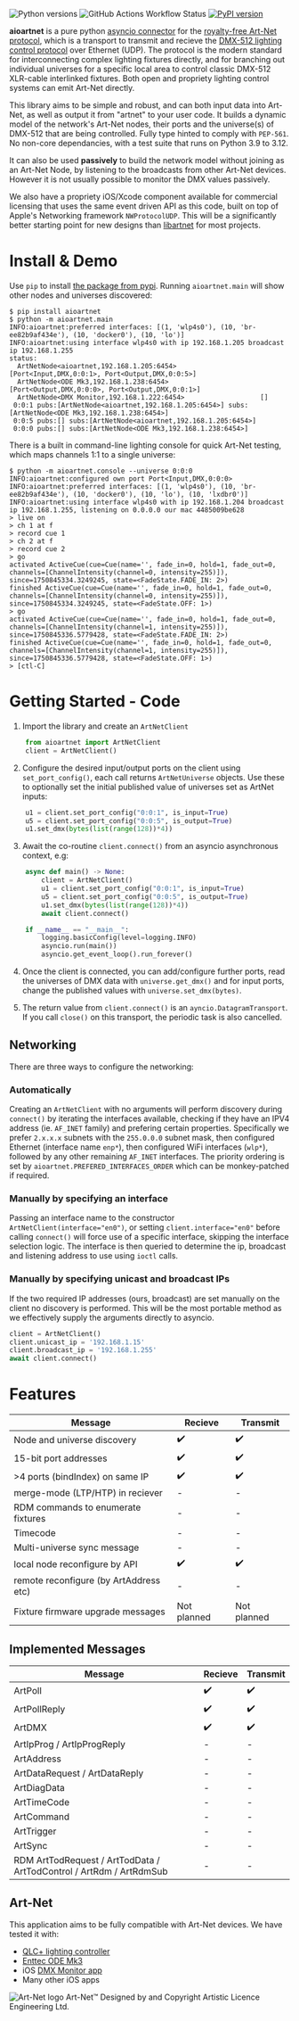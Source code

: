
![Python versions](https://img.shields.io/pypi/pyversions/aioartnet.svg) ![GitHub Actions Workflow Status](https://img.shields.io/github/actions/workflow/status/TeaEngineering/aioartnet/check.yml) [![PyPI version](https://badge.fury.io/py/aioartnet.svg)](https://badge.fury.io/py/aioartnet)

**aioartnet** is a pure python [asyncio connector](https://docs.python.org/3/library/asyncio.html) for the [royalty-free Art-Net protocol](https://art-net.org.uk/background/), which is a transport to transmit and recieve the [DMX-512 lighting control protocol](https://en.wikipedia.org/wiki/DMX512) over Ethernet (UDP). The protocol is the modern standard for interconnecting complex lighting fixtures directly, and for branching out individual universes for a specific local area to control classic DMX-512 XLR-cable interlinked fixtures. Both open and propriety lighting control systems can emit Art-Net directly.

This library aims to be simple and robust, and can both input data into Art-Net, as well as output it from "artnet" to your user code. It builds a dynamic model of the network's Art-Net nodes, their ports and the universe(s) of DMX-512 that are being controlled. Fully type hinted to comply with `PEP-561`. No non-core dependancies, with a test suite that runs on Python 3.9 to 3.12.

It can also be used __passively__ to build the network model without joining as an Art-Net Node, by listening to the broadcasts from other Art-Net devices. However it is not usually possible to monitor the DMX values passively.

We also have a propriety iOS/Xcode component available for commercial licensing that uses the same event driven API as this code, built on top of Apple's Networking framework `NWProtocolUDP`. This will be a significantly better starting point for new designs than [libartnet](https://github.com/OpenLightingProject/libartnet) for most projects.

Install & Demo
====

Use `pip` to install [the package from pypi](https://pypi.org/project/aioartnet/). Running `aioartnet.main` will show other nodes and universes discovered:

    $ pip install aioartnet
    $ python -m aioartnet.main
    INFO:aioartnet:preferred interfaces: [(1, 'wlp4s0'), (10, 'br-ee82b9af434e'), (10, 'docker0'), (10, 'lo')]
    INFO:aioartnet:using interface wlp4s0 with ip 192.168.1.205 broadcast ip 192.168.1.255
    status:
      ArtNetNode<aioartnet,192.168.1.205:6454>                     [Port<Input,DMX,0:0:1>, Port<Output,DMX,0:0:5>]
      ArtNetNode<ODE Mk3,192.168.1.238:6454>                       [Port<Output,DMX,0:0:0>, Port<Output,DMX,0:0:1>]
      ArtNetNode<DMX Monitor,192.168.1.222:6454>                   []
     0:0:1 pubs:[ArtNetNode<aioartnet,192.168.1.205:6454>] subs:[ArtNetNode<ODE Mk3,192.168.1.238:6454>]
     0:0:5 pubs:[] subs:[ArtNetNode<aioartnet,192.168.1.205:6454>]
     0:0:0 pubs:[] subs:[ArtNetNode<ODE Mk3,192.168.1.238:6454>]

There is a built in command-line lighting console for quick Art-Net testing, which maps channels 1:1 to a single universe:

    $ python -m aioartnet.console --universe 0:0:0
    INFO:aioartnet:configured own port Port<Input,DMX,0:0:0>
    INFO:aioartnet:preferred interfaces: [(1, 'wlp4s0'), (10, 'br-ee82b9af434e'), (10, 'docker0'), (10, 'lo'), (10, 'lxdbr0')]
    INFO:aioartnet:using interface wlp4s0 with ip 192.168.1.204 broadcast ip 192.168.1.255, listening on 0.0.0.0 our mac 4485009be628
    > live on
    > ch 1 at f
    > record cue 1
    > ch 2 at f
    > record cue 2
    > go
    activated ActiveCue(cue=Cue(name='', fade_in=0, hold=1, fade_out=0, channels=[ChannelIntensity(channel=0, intensity=255)]), since=1750845334.3249245, state=<FadeState.FADE_IN: 2>)
    finished ActiveCue(cue=Cue(name='', fade_in=0, hold=1, fade_out=0, channels=[ChannelIntensity(channel=0, intensity=255)]), since=1750845334.3249245, state=<FadeState.OFF: 1>)
    > go
    activated ActiveCue(cue=Cue(name='', fade_in=0, hold=1, fade_out=0, channels=[ChannelIntensity(channel=1, intensity=255)]), since=1750845336.5779428, state=<FadeState.FADE_IN: 2>)
    finished ActiveCue(cue=Cue(name='', fade_in=0, hold=1, fade_out=0, channels=[ChannelIntensity(channel=1, intensity=255)]), since=1750845336.5779428, state=<FadeState.OFF: 1>)
    > [ctl-C]


Getting Started - Code
====

1) Import the library and create an `ArtNetClient`
```python
    from aioartnet import ArtNetClient
    client = ArtNetClient()
```
2) Configure the desired input/output ports on the client using `set_port_config()`, each call returns `ArtNetUniverse` objects. Use these to optionally set the initial published value of universes set as ArtNet inputs:
```python
    u1 = client.set_port_config("0:0:1", is_input=True)
    u5 = client.set_port_config("0:0:5", is_output=True)
    u1.set_dmx(bytes(list(range(128))*4))
```

3) Await the co-routine `client.connect()` from an asyncio asynchronous context, e.g:
```python
    async def main() -> None:
        client = ArtNetClient()
        u1 = client.set_port_config("0:0:1", is_input=True)
        u5 = client.set_port_config("0:0:5", is_output=True)
        u1.set_dmx(bytes(list(range(128))*4))
        await client.connect()

    if __name__ == "__main__":
        logging.basicConfig(level=logging.INFO)
        asyncio.run(main())
        asyncio.get_event_loop().run_forever()
```

4) Once the client is connected, you can add/configure further ports, read the universes of DMX data with `universe.get_dmx()` and for input ports, change the published values with `universe.set_dmx(bytes)`.

5) The return value from `client.connect()` is an `ayncio.DatagramTransport`. If you call `close()` on this transport, the periodic task is also cancelled.


Networking
----

There are three ways to configure the networking:

### Automatically

Creating an `ArtNetClient` with no arguments will perform discovery during `connect()` by iterating the interfaces available, checking if they have an IPV4 address (ie. `AF_INET` family) and prefering certain properties. Specifically we prefer `2.x.x.x` subnets with the `255.0.0.0` subnet mask, then configured Ethernet (interface name `enp*`), then configured WiFi interfaces (`wlp*`), followed by any other remaining `AF_INET` interfaces. The priority ordering is set by `aioartnet.PREFERED_INTERFACES_ORDER` which can be monkey-patched if required.

### Manually by specifying an interface

Passing an interface name to the constructor `ArtNetClient(interface="en0")`, or setting `client.interface="en0"` before calling `connect()` will force use of a specific interface, skipping the interface selection logic. The interface is then queried to determine the ip, broadcast and listening address to use using `ioctl` calls.

### Manually by specifying unicast and broadcast IPs

If the two required IP addresses (ours, broadcast) are set manually on the client no discovery is performed. This will be the most portable method as we effectively supply the arguments directly to asyncio.

```python
client = ArtNetClient()
client.unicast_ip = '192.168.1.15'
client.broadcast_ip = '192.168.1.255'
await client.connect()
```


Features
====

| Message                                | Recieve             | Transmit           |
|----------------------------------------|---------------------|--------------------|
| Node and universe discovery            | :heavy_check_mark:  | :heavy_check_mark: |
| 15-bit port addresses                  | :heavy_check_mark:  | :heavy_check_mark: |
| >4 ports (bindIndex) on same IP        | :heavy_check_mark:  | :heavy_check_mark: |
| merge-mode (LTP/HTP) in reciever       | -                   | -                  |
| RDM commands to enumerate fixtures     | -                   | -                  |
| Timecode                               | -                   | -                  |
| Multi-universe sync message            | -                   | -                  |
| local node reconfigure by API          | :heavy_check_mark:  | :heavy_check_mark: |
| remote reconfigure (by ArtAddress etc) | -                   | -                  |
| Fixture firmware upgrade messages      | Not planned         | Not planned        |

Implemented Messages
-----

| Message                            | Recieve             | Transmit           |
|------------------------------------|---------------------|--------------------|
| ArtPoll                            | :heavy_check_mark:  | :heavy_check_mark: |
| ArtPollReply                       | :heavy_check_mark:  | :heavy_check_mark: |
| ArtDMX                             | :heavy_check_mark:  | :heavy_check_mark: |
| ArtIpProg / ArtIpProgReply         | -                   | -                  |
| ArtAddress                         | -                   | -                  |
| ArtDataRequest / ArtDataReply      | -                   | -                  |
| ArtDiagData                        | -                   | -                  |
| ArtTimeCode                        | -                   | -                  |
| ArtCommand                         | -                   | -                  |
| ArtTrigger                         | -                   | -                  |
| ArtSync                            | -                   | -                  |
| RDM ArtTodRequest / ArtTodData / ArtTodControl / ArtRdm / ArtRdmSub | - | - |


Art-Net
----

This application aims to be fully compatible with Art-Net devices. We have tested it with:

* [QLC+ lighting controller](https://www.qlcplus.org/)
* [Enttec ODE Mk3](https://www.enttec.com/product/dmx-distribution/ode-mk3-dmx-ethernet-converter/)
* iOS [DMX Monitor app](https://apps.apple.com/us/app/dmx-monitor/id1544911427)
* Many other iOS apps


![Art-Net logo](./docs/art-net-master-logo.svg) Art-Net™ Designed by and Copyright Artistic Licence Engineering Ltd.
